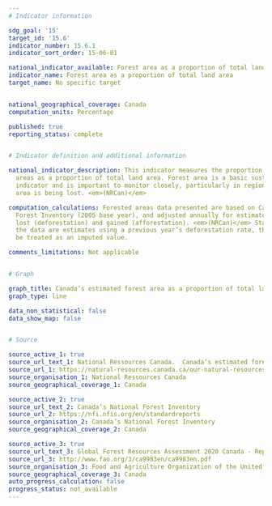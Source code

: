 ```yaml
---
# Indicator information

sdg_goal: '15'
target_id: '15.6'
indicator_number: 15.6.1
indicator_sort_order: 15-06-01

national_indicator_available: Forest area as a proportion of total land area
indicator_name: Forest area as a proportion of total land area
target_name: No specific target


national_geographical_coverage: Canada
computation_units: Percentage

published: true
reporting_status: complete


# Indicator definition and additional information

national_indicator_description: This indicator measures the proportion of forested
  areas as a proportion of total land area. Forest area is a basic sustainability
  indicator and is important to monitor closely, particularly in regions where forest
  area is being lost. <em>(NRCan)</em>

computation_calculations: Forested areas data presented are based on Canada’s National
  Forest Inventory (2005 base year), and adjusted annually for estimated forest area
  lost (deforestation) and gained (afforestation). <em>(NRCan)</em> Starting in 2018,
  the data are estimates using a previous year’s deforestation rate, therefore must
  be treated as an imputed value.

comments_limitations: Not applicable


# Graph

graph_title: Canada’s estimated forest area as a proportion of total land area
graph_type: line

data_non_statistical: false
data_show_map: false


# Source

source_active_1: true
source_url_text_1: National Ressources Canada.  Canada’s estimated forest area
source_url_1: https://natural-resources.canada.ca/our-natural-resources/forests/state-canadas-forests-report/how-much-forest-does-canada-have/17601
source_organisation_1: National Ressources Canada
source_geographical_coverage_1: Canada

source_active_2: true
source_url_text_2: Canada’s National Forest Inventory
source_url_2: https://nfi.nfis.org/en/standardreports
source_organisation_2: Canada’s National Forest Inventory
source_geographical_coverage_2: Canada

source_active_3: true
source_url_text_3: Global Forest Resources Assessment 2020 Canada - Report (PDF)
source_url_3: http://www.fao.org/3/ca9983en/ca9983en.pdf
source_organisation_3: Food and Agriculture Organization of the United Nations
source_geographical_coverage_3: Canada
auto_progress_calculation: false
progress_status: not_available
---
```


